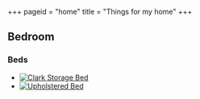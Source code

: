 +++
pageid = "home"
title = "Things for my home"
+++
## Bedroom

### Beds

* [![Clark Storage Bed](https://secure.img1-fg.wfcdn.com/im/12960708/resize-h800-p1-w800%5Ecompr-r85/2815/28154647/Clark+Storage+Platform+Bed.jpg)](https://www.wayfair.com/INK-IVY-Clark-Storage-Platform-Bed-INKY1412.html?piid%5B0%5D=16771325&piid=16771325)
* [![Upholstered Bed](https://secure.img1-fg.wfcdn.com/im/51719663/resize-h800-p1-w800%5Ecompr-r85/2262/22626127/Upholstered+Platform+Bed.jpg)](https://www.wayfair.com/JandM-Furniture-Upholstered-Platform-Bed-JMFU1545.html)


